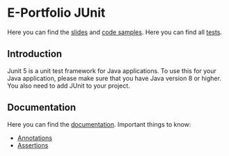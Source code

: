 # E-Portfolio JUnit

Here you can find the [slides](https://github.com/Krissi005/ePortfolioJunit/blob/master/JUnit.pdf) and [code samples](https://github.com/Krissi005/ePortfolioJunit/tree/master/src/main/java). Here you can find all [tests](https://github.com/Krissi005/ePortfolioJunit/tree/master/src/test/java).

## Introduction
Junit 5 is a unit test framework for Java applications. To use this for your Java application, please make sure that you have Java version 8 or higher. You also need to add JUnit to your project.

## Documentation
Here you can find the [documentation](https://junit.org/junit5/docs/current/user-guide/#overview).
Important things to know:
- [Annotations](https://junit.org/junit5/docs/current/user-guide/#writing-tests-annotations)
- [Assertions](https://junit.org/junit5/docs/current/user-guide/#writing-tests-assertions)
